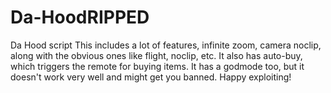 # Da-HoodRIPPED
Da Hood script
This includes a lot of features, infinite zoom, camera noclip, along with the obvious ones like flight, noclip, etc. It also has auto-buy, which triggers the remote for buying items. It has a godmode too, but it doesn't work very well and might get you banned.
Happy exploiting!
